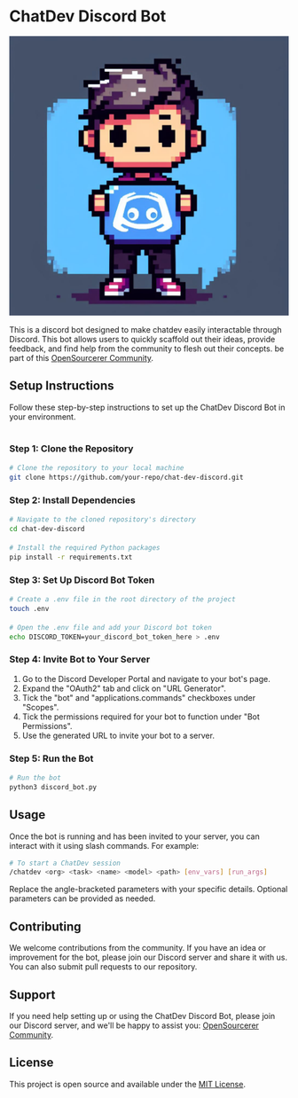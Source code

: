 # ChatDev Discord Bot

 ![Banner](banner.png)

 This is a discord bot designed to make chatdev easily interactable through Discord. This bot allows users to quickly scaffold out their ideas, provide feedback, and find help from the community to flesh out their concepts. be part of this [OpenSourcerer Community](https://discord.gg/WXV4vF7cza).

 ## Setup Instructions

 Follow these step-by-step instructions to set up the ChatDev Discord Bot in your environment.
#
 ### Step 1: Clone the Repository

 ```sh
 # Clone the repository to your local machine
 git clone https://github.com/your-repo/chat-dev-discord.git
 ```


 ### Step 2: Install Dependencies

 ```sh
 # Navigate to the cloned repository's directory
 cd chat-dev-discord

 # Install the required Python packages
 pip install -r requirements.txt
 ```


 ### Step 3: Set Up Discord Bot Token

 ```sh
 # Create a .env file in the root directory of the project
 touch .env

 # Open the .env file and add your Discord bot token
 echo DISCORD_TOKEN=your_discord_bot_token_here > .env
 ```


 ### Step 4: Invite Bot to Your Server

 1. Go to the Discord Developer Portal and navigate to your bot's page.
 2. Expand the "OAuth2" tab and click on "URL Generator".
 3. Tick the "bot" and "applications.commands" checkboxes under "Scopes".
 4. Tick the permissions required for your bot to function under "Bot Permissions".
 5. Use the generated URL to invite your bot to a server.

 ### Step 5: Run the Bot

 ```sh
 # Run the bot
 python3 discord_bot.py
 ```


 ## Usage

 Once the bot is running and has been invited to your server, you can interact with it using slash commands. For example:

 ```sh
 # To start a ChatDev session
 /chatdev <org> <task> <name> <model> <path> [env_vars] [run_args]
 ```


 Replace the angle-bracketed parameters with your specific details. Optional parameters can be provided as needed.

 ## Contributing

 We welcome contributions from the community. If you have an idea or improvement for the bot, please join our Discord server and share it with us. You can also submit pull requests to our repository.

 ## Support

 If you need help setting up or using the ChatDev Discord Bot, please join our Discord server, and we'll be happy to assist you: [OpenSourcerer Community](https://discord.gg/WXV4vF7cza).

 ## License

 This project is open source and available under the [MIT License](LICENSE).
